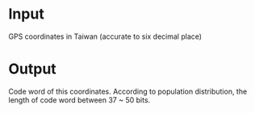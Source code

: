 # Input #

GPS coordinates in Taiwan (accurate to six decimal place)

# Output #

Code word of this coordinates. 
According to population distribution, the length of code word between 37 ~ 50 bits.
